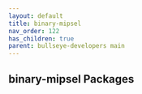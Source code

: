 ```yaml
---
layout: default
title: binary-mipsel
nav_order: 122
has_children: true
parent: bullseye-developers main
---
```


## binary-mipsel Packages
